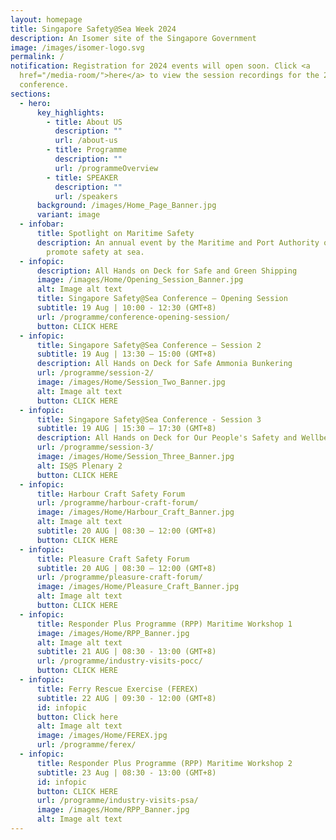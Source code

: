 ```yaml
---
layout: homepage
title: Singapore Safety@Sea Week 2024
description: An Isomer site of the Singapore Government
image: /images/isomer-logo.svg
permalink: /
notification: Registration for 2024 events will open soon. Click <a
  href="/media-room/">here</a> to view the session recordings for the 2023
  conference.
sections:
  - hero:
      key_highlights:
        - title: About US
          description: ""
          url: /about-us
        - title: Programme
          description: ""
          url: /programmeOverview
        - title: SPEAKER
          description: ""
          url: /speakers
      background: /images/Home_Page_Banner.jpg
      variant: image
  - infobar:
      title: Spotlight on Maritime Safety
      description: An annual event by the Maritime and Port Authority of Singapore to
        promote safety at sea.
  - infopic:
      description: All Hands on Deck for Safe and Green Shipping
      image: /images/Home/Opening_Session_Banner.jpg
      alt: Image alt text
      title: Singapore Safety@Sea Conference – Opening Session
      subtitle: 19 Aug | 10:00 - 12:30 (GMT+8)
      url: /programme/conference-opening-session/
      button: CLICK HERE
  - infopic:
      title: Singapore Safety@Sea Conference – Session 2
      subtitle: 19 Aug | 13:30 – 15:00 (GMT+8)
      description: All Hands on Deck for Safe Ammonia Bunkering
      url: /programme/session-2/
      image: /images/Home/Session_Two_Banner.jpg
      alt: Image alt text
      button: CLICK HERE
  - infopic:
      title: Singapore Safety@Sea Conference - Session 3
      subtitle: 19 AUG | 15:30 – 17:30 (GMT+8)
      description: All Hands on Deck for Our People's Safety and Wellbeing
      url: /programme/session-3/
      image: /images/Home/Session_Three_Banner.jpg
      alt: IS@S Plenary 2
      button: CLICK HERE
  - infopic:
      title: Harbour Craft Safety Forum
      url: /programme/harbour-craft-forum/
      image: /images/Home/Harbour_Craft_Banner.jpg
      alt: Image alt text
      subtitle: 20 AUG | 08:30 – 12:00 (GMT+8)
      button: CLICK HERE
  - infopic:
      title: Pleasure Craft Safety Forum
      subtitle: 20 AUG | 08:30 – 12:00 (GMT+8)
      url: /programme/pleasure-craft-forum/
      image: /images/Home/Pleasure_Craft_Banner.jpg
      alt: Image alt text
      button: CLICK HERE
  - infopic:
      title: Responder Plus Programme (RPP) Maritime Workshop 1
      image: /images/Home/RPP_Banner.jpg
      alt: Image alt text
      subtitle: 21 AUG | 08:30 - 13:00 (GMT+8)
      url: /programme/industry-visits-pocc/
      button: CLICK HERE
  - infopic:
      title: Ferry Rescue Exercise (FEREX)
      subtitle: 22 AUG | 09:30 - 12:00 (GMT+8)
      id: infopic
      button: Click here
      alt: Image alt text
      image: /images/Home/FEREX.jpg
      url: /programme/ferex/
  - infopic:
      title: Responder Plus Programme (RPP) Maritime Workshop 2
      subtitle: 23 Aug | 08:30 - 13:00 (GMT+8)
      id: infopic
      button: CLICK HERE
      url: /programme/industry-visits-psa/
      image: /images/Home/RPP_Banner.jpg
      alt: Image alt text
---
```

